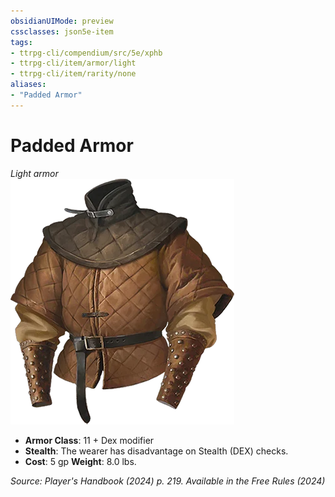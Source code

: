 ```yaml
---
obsidianUIMode: preview
cssclasses: json5e-item
tags:
- ttrpg-cli/compendium/src/5e/xphb
- ttrpg-cli/item/armor/light
- ttrpg-cli/item/rarity/none
aliases: 
- "Padded Armor"
---
```

# Padded Armor
*Light armor*  
![](3-Compendium/items/img/padded-armor.webp#right)

- **Armor Class**: 11 + Dex modifier
- **Stealth**: The wearer has disadvantage on Stealth (DEX) checks.
- **Cost**: 5 gp
**Weight**: 8.0 lbs.

*Source: Player's Handbook (2024) p. 219. Available in the Free Rules (2024)*